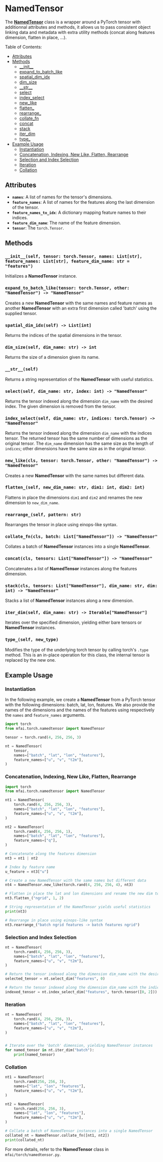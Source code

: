 # NamedTensor

The [**NamedTensor**](mfai/torch/namedtensor.py#L28) class is a wrapper around a PyTorch tensor with additionnal attributes and methods, it allows us to pass consistent object linking data and metadata with extra utility methods (concat along features dimension, flatten in place, ...).

Table of Contents:
- [Attributes](#attributes)
- [Methods](#methods)
  - [\_\_init\_\_](#__init__)
  - [expand_to_batch_like](#expand_to_batch_like)
  - [spatial_dim_idx](#spatial_dim_idx)
  - [dim_size](#dim_size)
  - [\_\_str\_\_](#__str__)
  - [select](#select)
  - [index_select](#index_select)
  - [new_like](#new_like)
  - [flatten_](#flatten_)
  - [rearrange_](#rearrange_)
  - [collate_fn](#collate_fn)
  - [concat](#concat)
  - [stack](#stack)
  - [iter_dim](#iter_dim)
  - [type_](#type_)
- [Example Usage](#example-usage)
    - [Instantiation](#instantiation)
    - [Concatenation, Indexing, New Like, Flatten, Rearrange](#concatenation-indexing-new-like-flatten-rearrange)
    - [Selection and Index Selection](#selection-and-index-selection)
    - [Iteration](#iteration)
    - [Collation](#collation)


## Attributes

- **`names`**: A list of names for the tensor's dimensions.
- **`feature_names`**: A list of names for the features along the last dimension of the tensor.
- **`feature_names_to_idx`**: A dictionary mapping feature names to their indices.
- **`feature_dim_name`**: The name of the feature dimension.
- **`tensor`**: The `torch.Tensor`.

## Methods

### `__init__(self, tensor: torch.Tensor, names: List[str], feature_names: List[str], feature_dim_name: str = "features")`
Initializes a **NamedTensor** instance.

### `expand_to_batch_like(tensor: torch.Tensor, other: "NamedTensor") -> "NamedTensor"`
Creates a new **NamedTensor** with the same names and feature names as another **NamedTensor** with an extra first dimension called 'batch' using the supplied tensor.

### `spatial_dim_idx(self) -> List[int]`
Returns the indices of the spatial dimensions in the tensor.

### `dim_size(self, dim_name: str) -> int`
Returns the size of a dimension given its name.

### `__str__(self)`
Returns a string representation of the **NamedTensor** with useful statistics.

### `select(self, dim_name: str, index: int) -> "NamedTensor"`
Returns the tensor indexed along the dimension `dim_name` with the desired index. The given dimension is removed from the tensor.

### `index_select(self, dim_name: str, indices: torch.Tensor) -> "NamedTensor"`
Returns the tensor indexed along the dimension `dim_name` with the indices tensor. The returned tensor has the same number of dimensions as the original tensor. The `dim_name` dimension has the same size as the length of `indices`; other dimensions have the same size as in the original tensor.

### `new_like(cls, tensor: torch.Tensor, other: "NamedTensor") -> "NamedTensor"`
Creates a new **NamedTensor** with the same names but different data.

### `flatten_(self, new_dim_name: str, dim1: int, dim2: int)`
Flattens in place the dimensions `dim1` and `dim2` and renames the new dimension to `new_dim_name`.

### `rearrange_(self, pattern: str)`
Rearranges the tensor in place using einops-like syntax.

### `collate_fn(cls, batch: List["NamedTensor"]) -> "NamedTensor"`
Collates a batch of **NamedTensor** instances into a single **NamedTensor**.

### `concat(cls, tensors: List["NamedTensor"]) -> "NamedTensor"`
Concatenates a list of **NamedTensor** instances along the features dimension.

### `stack(cls, tensors: List["NamedTensor"], dim_name: str, dim: int) -> "NamedTensor"`
Stacks a list of **NamedTensor** instances along a new dimension.

### `iter_dim(self, dim_name: str) -> Iterable["NamedTensor"]`
Iterates over the specified dimension, yielding either bare tensors or **NamedTensor** instances.

### `type_(self, new_type)`
Modifies the type of the underlying torch tensor by calling torch's `.type` method. This is an in-place operation for this class, the internal tensor is replaced by the new one.

## Example Usage

### Instantiation

In the following example, we create a **NamedTensor** from a PyTorch tensor with the following dimensions: batch, lat, lon, features. We also provide the names of the dimensions and the names of the features using respectively the `names` and `feature_names` arguments.

```python
import torch
from mfai.torch.namedtensor import NamedTensor

tensor = torch.rand(4, 256, 256, 3)

nt = NamedTensor(
    tensor,
    names=["batch", "lat", "lon", "features"],
    feature_names=["u", "v", "t2m"],
)
```

### Concatenation, Indexing, New Like, Flatten, Rearrange

```python
import torch
from mfai.torch.namedtensor import NamedTensor

nt1 = NamedTensor(
    torch.rand(4, 256, 256, 3),
    names=["batch", "lat", "lon", "features"],
    feature_names=["u", "v", "t2m"],
)

nt2 = NamedTensor(
    torch.rand(4, 256, 256, 1),
    names=["batch", "lat", "lon", "features"],
    feature_names=["q"],
)

# Concatenate along the features dimension
nt3 = nt1 | nt2

# Index by feature name
u_feature = nt3["u"]

# Create a new NamedTensor with the same names but different data
nt4 = NamedTensor.new_like(torch.rand(4, 256, 256, 4), nt3)

# Flatten in place the lat and lon dimensions and rename the new dim to 'ngrid'
nt3.flatten_("ngrid", 1, 2)

# String representation of the NamedTensor yields useful statistics
print(nt3)

# Rearrange in place using einops-like syntax
nt3.rearrange_("batch ngrid features -> batch features ngrid")
```

### Selection and Index Selection

```python
nt = NamedTensor(
    torch.rand(4, 256, 256, 3),
    names=["batch", "lat", "lon", "features"],
    feature_names=["u", "v", "t2m"],
)

# Return the tensor indexed along the dimension dim_name with the desired index. The given dimension is removed from the tensor.
selected_tensor = nt.select_dim("features", 0)

# Return the tensor indexed along the dimension dim_name with the indices tensor. The returned tensor has the same number of dimensions as the original tensor (input). The dim_name dimension has the same size as the length of indices; other dimensions have the same size as in the original tensor.
indexed_tensor = nt.index_select_dim("features", torch.tensor([0, 2]))
```

### Iteration

```python
nt = NamedTensor(
    torch.rand(4, 256, 256, 3),
    names=["batch", "lat", "lon", "features"],
    feature_names=["u", "v", "t2m"],
)


# Iterate over the 'batch' dimension, yielding NamedTensor instances
for named_tensor in nt.iter_dim("batch"):
    print(named_tensor)
```

### Collation

```python
nt1 = NamedTensor(
    torch.rand(256, 256, 3),
    names=["lat", "lon", "features"],
    feature_names=["u", "v", "t2m"],
)

nt2 = NamedTensor(
    torch.rand(256, 256, 3),
    names=["lat", "lon", "features"],
    feature_names=["u", "v", "t2m"],
)

# Collate a batch of NamedTensor instances into a single NamedTensor
collated_nt = NamedTensor.collate_fn([nt1, nt2])
print(collated_nt)
```

For more details, refer to the **NamedTensor** class in `mfai/torch/namedtensor.py`.
